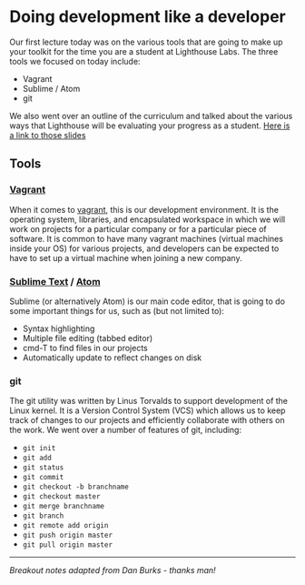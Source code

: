 # Doing development like a developer

Our first lecture today was on the various tools that are going to make up your toolkit for the time you are a student at Lighthouse Labs. The three tools we focused on today include:

* Vagrant
* Sublime / Atom
* git

We also went over an outline of the curriculum and talked about the various ways that Lighthouse will be evaluating your progress as a student. [Here is a link to those slides](https://www.dropbox.com/s/594thppzdquilkk/W1D1%20-%20Afternoon%20Web%20-%20Sept052016.pdf?dl=1)

## Tools

### [Vagrant](https://www.vagrantup.com/)

When it comes to [vagrant](https://www.vagrantup.com/), this is our development environment. It is the operating system, libraries, and encapsulated workspace in which we will work on projects for a particular company or for a particular piece of software. It is common to have many vagrant machines (virtual machines inside your OS) for various projects, and developers can be expected to have to set up a virtual machine when joining a new company.

### [Sublime Text](http://www.sublimetext.com/) / [Atom](https://atom.io/)
Sublime (or alternatively Atom) is our main code editor, that is going to do some important things for us, such as (but not limited to):

* Syntax highlighting
* Multiple file editing (tabbed editor)
* cmd-T to find files in our projects
* Automatically update to reflect changes on disk

### git

The git utility was written by Linus Torvalds to support development of the Linux kernel. It is a Version Control System (VCS) which allows us to keep track of changes to our projects and efficiently collaborate with others on the work. We went over a number of features of git, including:

* `git init`
* `git add`
* `git status`
* `git commit`
* `git checkout -b branchname`
* `git checkout master`
* `git merge branchname`
* `git branch`
* `git remote add origin`
* `git push origin master`
* `git pull origin master`

---
*Breakout notes adapted from Dan Burks - thanks man!*
